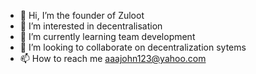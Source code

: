 - 👋 Hi, I’m the founder of Zuloot
- 👀 I’m interested in decentralisation
- 🌱 I’m currently learning team development
- 💞️ I’m looking to collaborate on decentralization sytems
- 📫 How to reach me aaajohn123@yahoo.com

<!---
SocialHackYT/SocialHackYT is a ✨ special ✨ repository because its `README.md` (this file) appears on your GitHub profile.
You can click the Preview link to take a look at your changes.
--->
